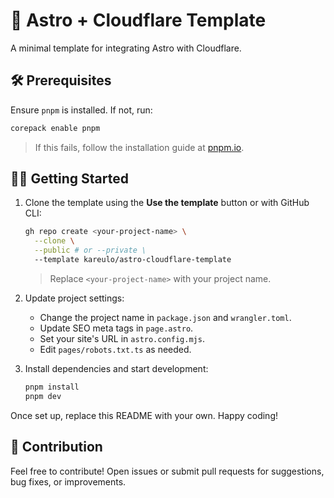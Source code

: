 # 🚀 Astro + Cloudflare Template

A minimal template for integrating Astro with Cloudflare.

## 🛠️ Prerequisites

Ensure `pnpm` is installed. If not, run:

```sh
corepack enable pnpm
```

> If this fails, follow the installation guide at [pnpm.io](https://pnpm.io/installation).

## 👨‍🚀 Getting Started

1. Clone the template using the **Use the template** button or with GitHub CLI:

   ```sh
   gh repo create <your-project-name> \
     --clone \
     --public # or --private \
     --template kareulo/astro-cloudflare-template
   ```

   > Replace `<your-project-name>` with your project name.

2. Update project settings:

   - Change the project name in `package.json` and `wrangler.toml`.
   - Update SEO meta tags in `page.astro`.
   - Set your site's URL in `astro.config.mjs`.
   - Edit `pages/robots.txt.ts` as needed.

3. Install dependencies and start development:

   ```sh
   pnpm install
   pnpm dev
   ```

Once set up, replace this README with your own. Happy coding!

## 🤝 Contribution

Feel free to contribute! Open issues or submit pull requests for suggestions, bug fixes, or improvements.
